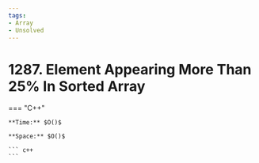 ```yaml
---
tags:
- Array
- Unsolved
---
```



# 1287. Element Appearing More Than 25% In Sorted Array

=== "C++"

    **Time:** $O()$

    **Space:** $O()$

    ``` c++
    ```